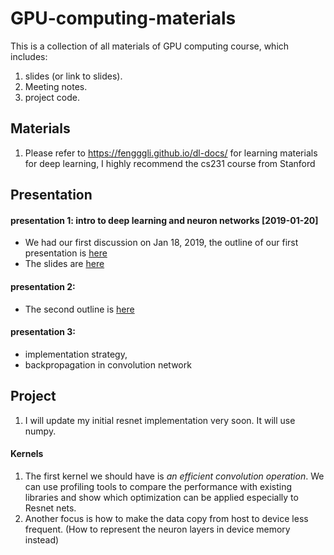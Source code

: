 # GPU-computing-materials

This is a collection of all materials of GPU computing course, which includes:
1. slides (or link to slides).
2. Meeting notes.
3. project code.

## Materials
1. Please refer to https://fengggli.github.io/dl-docs/ for learning materials for deep learning, I highly recommend the cs231 course from Stanford


## Presentation

#### presentation 1: intro to deep learning and neuron networks [2019-01-20]
* We had our first discussion on Jan 18, 2019, the outline of our first presentation is [here](/docs/presentation_1_outline.md)
* The slides are [here](https://docs.google.com/presentation/d/1mgcXAEhjIjccVH5eulKZUPSqueVNh7CkPg7BI5vt2kY/edit?usp=sharing)

#### presentation 2:
* The second outline is [here](/docs/presentation_2_outline.md)

#### presentation 3:
* implementation strategy,
* backpropagation in convolution network

## Project
1. I will update my initial resnet implementation very soon. It will use numpy. 

#### Kernels
1. The first kernel we should have is  *an efficient convolution operation*. We can use profiling tools to compare the performance with existing libraries and show which optimization can be applied especially to Resnet nets.
2. Another focus is how to make the data copy from host to device less frequent. (How to represent the neuron layers in device memory instead)

